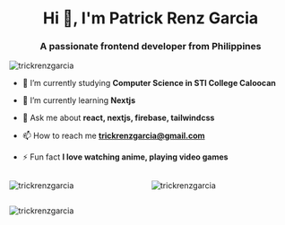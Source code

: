 <h1 align="center">Hi 👋, I'm Patrick Renz Garcia</h1>
<h3 align="center">A passionate frontend developer from Philippines</h3>


<p align="left"> <img src="https://komarev.com/ghpvc/?username=trickrenzgarcia&label=Profile%20views&color=0e75b6&style=flat" alt="trickrenzgarcia" /> </p>

- 🔭 I’m currently studying **Computer Science in STI College Caloocan**

- 🌱 I’m currently learning **Nextjs**

- 💬 Ask me about **react, nextjs, firebase, tailwindcss**

- 📫 How to reach me **trickrenzgarcia@gmail.com**

- ⚡ Fun fact **I love watching anime, playing video games**

<div style="display:grid; grid-template-columns: auto auto;">
    <p><img align="left" src="https://github-readme-stats.vercel.app/api/top-langs?username=trickrenzgarcia&show_icons=true&locale=en&layout=compact" alt="trickrenzgarcia" /></p>

<p><img align="center" src="https://github-readme-stats.vercel.app/api?username=trickrenzgarcia&show_icons=true&locale=en" alt="trickrenzgarcia" /></p>

<p><img align="center" src="https://github-readme-streak-stats.herokuapp.com/?user=trickrenzgarcia&" alt="trickrenzgarcia" /></p>
</div>


